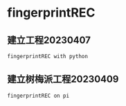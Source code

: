 # fingerprintREC

## 建立工程20230407
    fingerprintREC with python

## 建立树梅派工程20230409
    fingerprintREC on pi
